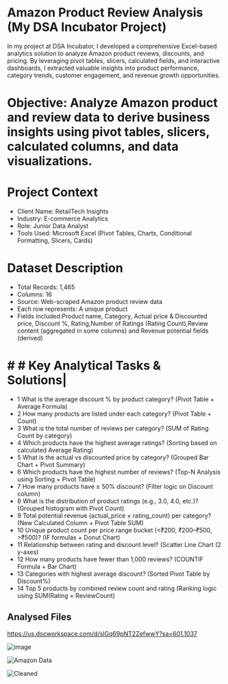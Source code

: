 # Amazon Product Review Analysis (My DSA Incubator Project)
In my project at DSA Incubator, I developed a comprehensive Excel-based analytics solution to analyze Amazon product reviews, discounts, and pricing. By leveraging pivot tables, slicers, calculated fields, and interactive dashboards, I extracted valuable insights into product performance, category trends, customer engagement, and revenue growth opportunities.

# Objective: **Analyze Amazon product and review data to derive business insights using pivot tables, slicers, calculated columns, and data visualizations.**

# Project Context
* Client Name: RetailTech Insights
* Industry: E-commerce Analytics
* Role: Junior Data Analyst
* Tools Used: Microsoft Excel (Pivot Tables, Charts, Conditional Formatting, Slicers, Cards)

# Dataset Description
* Total Records: 1,465
* Columns: 16
* Source: Web-scraped Amazon product review data
* Each row represents: A unique product
* Fields included:Product name, Category, Actual price & Discounted price, Discount %, Rating,Number of Ratings (Rating Count),Review content (aggregated in some columns) and Revenue potential fields (derived)
# # # Key Analytical Tasks & Solutions|
* 1	What is the average discount % by product category? (Pivot Table + Average Formula)
* 2	How many products are listed under each category?	(Pivot Table + Count)
* 3	What is the total number of reviews per category?	(SUM of Rating Count by category)
* 4	Which products have the highest average ratings?	(Sorting based on calculated Average Rating)
* 5	What is the actual vs discounted price by category?	(Grouped Bar Chart + Pivot Summary)
* 6	Which products have the highest number of reviews?	(Top-N Analysis using Sorting + Pivot Table)
* 7	How many products have ≥ 50% discount?	(Filter logic on Discount column)
* 8	What is the distribution of product ratings (e.g., 3.0, 4.0, etc.)?	(Grouped histogram with Pivot Count)
* 9	Total potential revenue (actual_price × rating_count) per category?	(New Calculated Column + Pivot Table SUM)
* 10	Unique product count per price range bucket (<₹200, ₹200–₹500, >₹500)?	(IF formulas + Donut Chart)
* 11	Relationship between rating and discount level?	(Scatter Line Chart (2 y-axes)
* 12	How many products have fewer than 1,000 reviews?	(COUNTIF Formula + Bar Chart)
* 13	Categories with highest average discount?	(Sorted Pivot Table by Discount%)
* 14	Top 5 products by combined review count and rating	(Ranking logic using SUM(Rating × ReviewCount)

## Analysed Files
https://us.docworkspace.com/d/sIGq69pNT2ZefwwY?sa=601.1037

![image](https://github.com/user-attachments/assets/87665400-a87a-4b0f-92f5-0941a353510a)

![Amazon Data](https://github.com/user-attachments/assets/e37c6a92-cd99-4d78-a089-15ecd6458fac)

![Cleaned](https://github.com/user-attachments/assets/ba4cffde-398a-41f5-83b1-0a543938ff8b)






